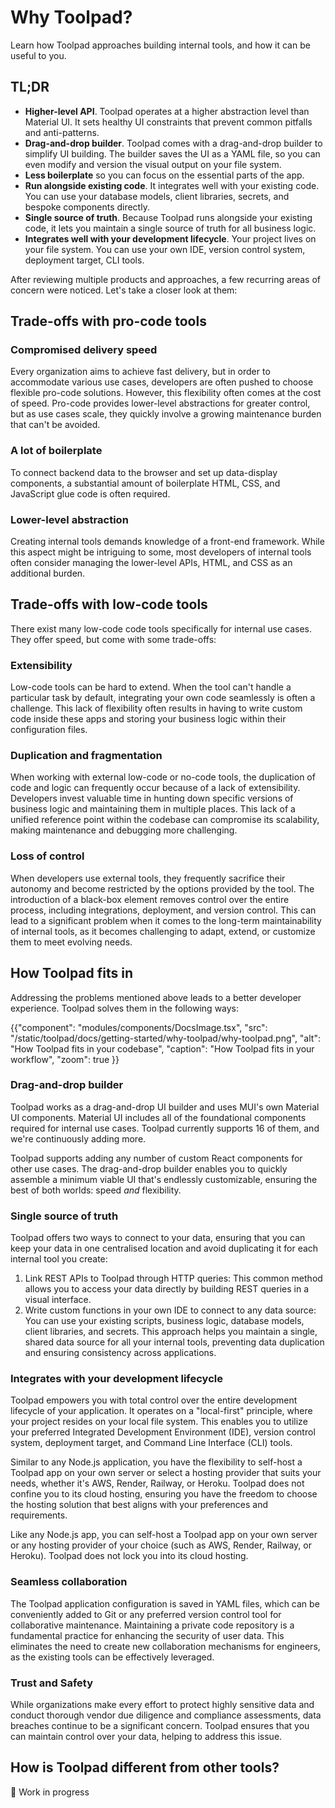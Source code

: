 # Why Toolpad?

<p class="description">Learn how Toolpad approaches building internal tools, and how it can be useful to you.</p>

## TL;DR

- **Higher-level API**. Toolpad operates at a higher abstraction level than Material UI. It sets healthy UI constraints that prevent common pitfalls and anti-patterns.
- **Drag-and-drop builder**. Toolpad comes with a drag-and-drop builder to simplify UI building. The builder saves the UI as a YAML file, so you can even modify and version the visual output on your file system.
- **Less boilerplate** so you can focus on the essential parts of the app.
- **Run alongside existing code**. It integrates well with your existing code. You can use your database models, client libraries, secrets, and bespoke components directly.
- **Single source of truth**. Because Toolpad runs alongside your existing code, it lets you maintain a single source of truth for all business logic.
- **Integrates well with your development lifecycle**. Your project lives on your file system. You can use your own IDE, version control system, deployment target, CLI tools.

After reviewing multiple products and approaches, a few recurring areas of concern were noticed. Let's take a closer look at them:

## Trade-offs with pro-code tools

### Compromised delivery speed

Every organization aims to achieve fast delivery, but in order to accommodate various use cases, developers are often pushed to choose flexible pro-code solutions. However, this flexibility often comes at the cost of speed. Pro-code provides lower-level abstractions for greater control, but as use cases scale, they quickly involve a growing maintenance burden that can't be avoided.

### A lot of boilerplate

To connect backend data to the browser and set up data-display components, a substantial amount of boilerplate HTML, CSS, and JavaScript glue code is often required.

### Lower-level abstraction

Creating internal tools demands knowledge of a front-end framework. While this aspect might be intriguing to some, most developers of internal tools often consider managing the lower-level APIs, HTML, and CSS as an additional burden.

## Trade-offs with low-code tools

There exist many low-code code tools specifically for internal use cases. They offer speed, but come with some trade-offs:

### Extensibility

Low-code tools can be hard to extend. When the tool can't handle a particular task by default, integrating your own code seamlessly is often a challenge. This lack of flexibility often results in having to write custom code inside these apps and storing your business logic within their configuration files.

### Duplication and fragmentation

When working with external low-code or no-code tools, the duplication of code and logic can frequently occur because of a lack of extensibility. Developers invest valuable time in hunting down specific versions of business logic and maintaining them in multiple places. This lack of a unified reference point within the codebase can compromise its scalability, making maintenance and debugging more challenging.

### Loss of control

When developers use external tools, they frequently sacrifice their autonomy and become restricted by the options provided by the tool. The introduction of a black-box element removes control over the entire process, including integrations, deployment, and version control. This can lead to a significant problem when it comes to the long-term maintainability of internal tools, as it becomes challenging to adapt, extend, or customize them to meet evolving needs.

## How Toolpad fits in

Addressing the problems mentioned above leads to a better developer experience. Toolpad solves them in the following ways:

{{"component": "modules/components/DocsImage.tsx", "src": "/static/toolpad/docs/getting-started/why-toolpad/why-toolpad.png", "alt": "How Toolpad fits in your codebase", "caption": "How Toolpad fits in your workflow", "zoom": true }}

### Drag-and-drop builder

Toolpad works as a drag-and-drop UI builder and uses MUI's own Material UI components. Material UI includes all of the foundational components required for internal use cases. Toolpad currently supports 16 of them, and we're continuously adding more.

Toolpad supports adding any number of custom React components for other use cases. The drag-and-drop builder enables you to quickly assemble a minimum viable UI that's endlessly customizable, ensuring the best of both worlds: speed _and_ flexibility.

### Single source of truth

Toolpad offers two ways to connect to your data, ensuring that you can keep your data in one centralised location and avoid duplicating it for each internal tool you create:

1. Link REST APIs to Toolpad through HTTP queries: This common method allows you to access your data directly by building REST queries in a visual interface.
2. Write custom functions in your own IDE to connect to any data source: You can use your existing scripts, business logic, database models, client libraries, and secrets. This approach helps you maintain a single, shared data source for all your internal tools, preventing data duplication and ensuring consistency across applications.

### Integrates with your development lifecycle

Toolpad empowers you with total control over the entire development lifecycle of your application. It operates on a "local-first" principle, where your project resides on your local file system. This enables you to utilize your preferred Integrated Development Environment (IDE), version control system, deployment target, and Command Line Interface (CLI) tools.

Similar to any Node.js application, you have the flexibility to self-host a Toolpad app on your own server or select a hosting provider that suits your needs, whether it's AWS, Render, Railway, or Heroku. Toolpad does not confine you to its cloud hosting, ensuring you have the freedom to choose the hosting solution that best aligns with your preferences and requirements.

Like any Node.js app, you can self-host a Toolpad app on your own server or any hosting provider of your choice (such as AWS, Render, Railway, or Heroku). Toolpad does not lock you into its cloud hosting.

### Seamless collaboration

The Toolpad application configuration is saved in YAML files, which can be conveniently added to Git or any preferred version control tool for collaborative maintenance. Maintaining a private code repository is a fundamental practice for enhancing the security of user data. This eliminates the need to create new collaboration mechanisms for engineers, as the existing tools can be effectively leveraged.

### Trust and Safety

While organizations make every effort to protect highly sensitive data and conduct thorough vendor due diligence and compliance assessments, data breaches continue to be a significant concern. Toolpad ensures that you can maintain control over your data, helping to address this issue.

## How is Toolpad different from other tools?

🚧 Work in progress
